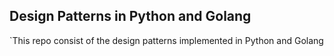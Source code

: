 ## Design Patterns in Python and Golang
`This repo consist of the design patterns implemented in Python and Golang